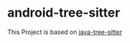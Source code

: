 # android-tree-sitter

This Project is based on [java-tree-sitter](https://github.com/serenadeai/java-tree-sitter)


